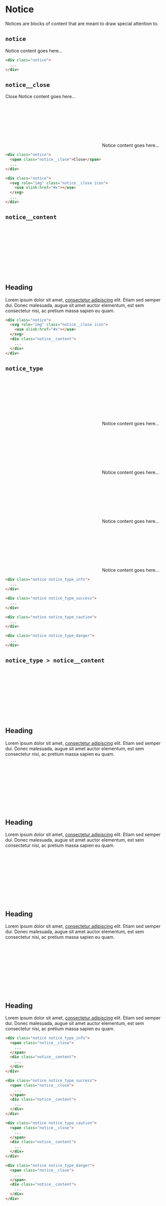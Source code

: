 # Notice

<p class="text_lead">Notices are blocks of content that are meant to draw special attention to.</p>

## `notice`

<div class="demo demo_medium_row">
  <div class="demo__render">
    <div class="notice">
      Notice content goes here...
    </div>
  </div><!-- .demo__render -->
  <div class="demo__code">

```html
<div class="notice">
  ...
</div>
```

  </div><!-- .demo__code -->
</div><!-- .demo -->

## `notice__close`

<div class="demo demo_medium_row">
  <div class="demo__render">
    <div class="demo__group notice">
      <span class="notice__close">Close</span>
      Notice content goes here...
    </div>
    <div class="demo__group notice">
      <svg role="img" class="notice__close icon">
        <use xlink:href="#x"></use>
      </svg>
      Notice content goes here...
    </div>
  </div><!-- .demo__render -->
  <div class="demo__code">

```html
<div class="notice">
  <span class="notice__close">Close</span>
  ...
</div>

<div class="notice">
  <svg role="img" class="notice__close icon">
    <use xlink:href="#x"></use>
  </svg>
  ...
</div>
```

  </div><!-- .demo__code -->
</div><!-- .demo -->

## `notice__content`

<div class="demo demo_medium_row">
  <div class="demo__render">
    <div class="notice">
      <svg role="img" class="notice__close icon">
        <use xlink:href="#x"></use>
      </svg>
      <div class="notice__content">
        <h2>Heading</h2>
        <p>Lorem ipsum dolor sit amet, <a href="#">consectetur adipiscing</a> elit. Etiam sed semper dui. Donec malesuada, augue sit amet auctor elementum, est sem consectetur nisi, ac pretium massa sapien eu quam.</p>
      </div>
    </div>
  </div><!-- .demo__render -->
  <div class="demo__code">

```html
<div class="notice">
  <svg role="img" class="notice__close icon">
    <use xlink:href="#x"></use>
  </svg>
  <div class="notice__content">
    ...
  </div>
</div>
```

  </div><!-- .demo__code -->
</div><!-- .demo -->

## `notice_type`

<div class="demo demo_medium_row">
  <div class="demo__render">
    <div class="demo__group notice notice_type_info">
      <svg role="img" class="notice__close icon">
        <use xlink:href="#x"></use>
      </svg>
      Notice content goes here...
    </div>
    <div class="demo__group notice notice_type_success">
      <svg role="img" class="notice__close icon">
        <use xlink:href="#x"></use>
      </svg>
      Notice content goes here...
    </div>
    <div class="demo__group notice notice_type_caution">
      <svg role="img" class="notice__close icon">
        <use xlink:href="#x"></use>
      </svg>
      Notice content goes here...
    </div>
    <div class="demo__group notice notice_type_danger">
      <svg role="img" class="notice__close icon">
        <use xlink:href="#x"></use>
      </svg>
      Notice content goes here...
    </div>
  </div><!-- .demo__render -->
  <div class="demo__code">

```html
<div class="notice notice_type_info">
  ...
</div>

<div class="notice notice_type_success">
  ...
</div>

<div class="notice notice_type_caution">
  ...
</div>

<div class="notice notice_type_danger">
  ...
</div>
```

  </div><!-- .demo__code -->
</div><!-- .demo -->

## `notice_type > notice__content`

<div class="demo demo_medium_row">
  <div class="demo__render">
    <div class="demo__group notice notice_type_info">
      <svg role="img" class="notice__close icon">
        <use xlink:href="#x"></use>
      </svg>
      <div class="notice__content">
        <h2>Heading</h2>
        <p>Lorem ipsum dolor sit amet, <a href="#">consectetur adipiscing</a> elit. Etiam sed semper dui. Donec malesuada, augue sit amet auctor elementum, est sem consectetur nisi, ac pretium massa sapien eu quam.</p>
      </div>
    </div>
    <div class="demo__group notice notice_type_success">
      <svg role="img" class="notice__close icon">
        <use xlink:href="#x"></use>
      </svg>
      <div class="notice__content">
        <h2>Heading</h2>
        <p>Lorem ipsum dolor sit amet, <a href="#">consectetur adipiscing</a> elit. Etiam sed semper dui. Donec malesuada, augue sit amet auctor elementum, est sem consectetur nisi, ac pretium massa sapien eu quam.</p>
      </div>
    </div>
    <div class="demo__group notice notice_type_caution">
      <svg role="img" class="notice__close icon">
        <use xlink:href="#x"></use>
      </svg>
      <div class="notice__content">
        <h2>Heading</h2>
        <p>Lorem ipsum dolor sit amet, <a href="#">consectetur adipiscing</a> elit. Etiam sed semper dui. Donec malesuada, augue sit amet auctor elementum, est sem consectetur nisi, ac pretium massa sapien eu quam.</p>
      </div>
    </div>
    <div class="demo__group notice notice_type_danger">
      <svg role="img" class="notice__close icon">
        <use xlink:href="#x"></use>
      </svg>
      <div class="notice__content">
        <h2>Heading</h2>
        <p>Lorem ipsum dolor sit amet, <a href="#">consectetur adipiscing</a> elit. Etiam sed semper dui. Donec malesuada, augue sit amet auctor elementum, est sem consectetur nisi, ac pretium massa sapien eu quam.</p>
      </div>
    </div>
  </div><!-- .demo__render -->
  <div class="demo__code">

```html
<div class="notice notice_type_info">
  <span class="notice__close">
    ...
  </span>
  <div class="notice__content">
    ...
  </div>
</div>

<div class="notice notice_type_success">
  <span class="notice__close">
    ...
  </span>
  <div class="notice__content">
    ...
  </div>
</div>

<div class="notice notice_type_caution">
  <span class="notice__close">
    ...
  </span>
  <div class="notice__content">
    ...
  </div>
</div>

<div class="notice notice_type_danger">
  <span class="notice__close">
    ...
  </span>
  <div class="notice__content">
    ...
  </div>
</div>
```

  </div><!-- .demo__code -->
</div><!-- .demo -->
